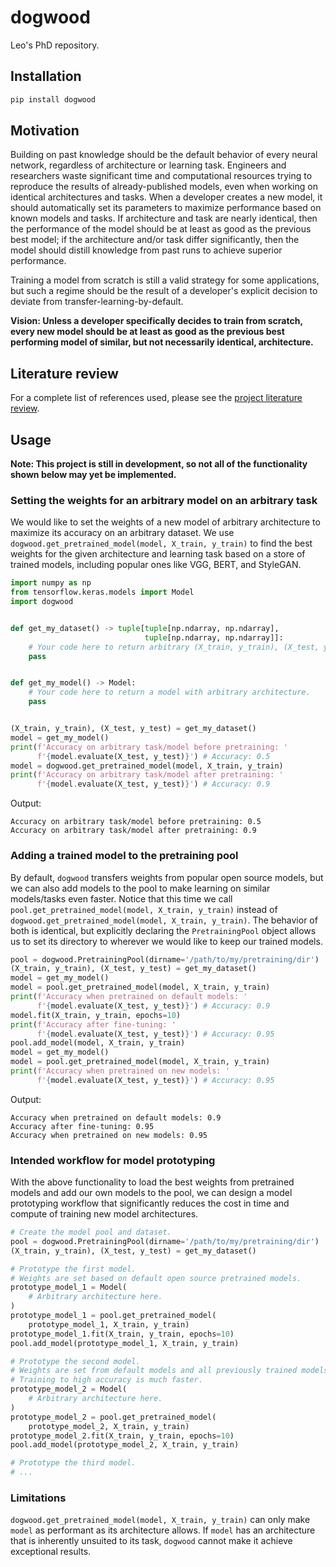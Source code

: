 # dogwood

Leo's PhD repository.

## Installation

```bash
pip install dogwood
```

## Motivation

Building on past knowledge should be the default behavior of every neural network, regardless of architecture or
learning task. Engineers and researchers waste significant time and computational resources trying to reproduce the
results of already-published models, even when working on identical architectures and tasks. When a developer creates a
new model, it should automatically set its parameters to maximize performance based on known models and tasks. If
architecture and task are nearly identical, then the performance of the model should be at least as good as the previous
best model; if the architecture and/or task differ significantly, then the model should distill knowledge from past runs
to achieve superior performance.

Training a model from scratch is still a valid strategy for some applications, but such a regime should be the result of
a developer's explicit decision to deviate from transfer-learning-by-default.

**Vision: Unless a developer specifically decides to train from scratch, every new model should be at least as good as
the previous best performing model of similar, but not necessarily identical, architecture.**

## Literature review

For a complete list of references used, please see the [project literature review](literature/README.md).

## Usage

**Note: This project is still in development, so not all of the functionality shown below may yet be implemented.**

### Setting the weights for an arbitrary model on an arbitrary task

We would like to set the weights of a new model of arbitrary architecture to maximize its accuracy on an arbitrary
dataset. We use `dogwood.get_pretrained_model(model, X_train, y_train)` to find the best weights for the given
architecture and learning task based on a store of trained models, including popular ones like VGG, BERT, and StyleGAN.

```python
import numpy as np
from tensorflow.keras.models import Model
import dogwood


def get_my_dataset() -> tuple[tuple[np.ndarray, np.ndarray],
                              tuple[np.ndarray, np.ndarray]]:
    # Your code here to return arbitrary (X_train, y_train), (X_test, y_test).
    pass


def get_my_model() -> Model:
    # Your code here to return a model with arbitrary architecture.
    pass


(X_train, y_train), (X_test, y_test) = get_my_dataset()
model = get_my_model()
print(f'Accuracy on arbitrary task/model before pretraining: '
      f'{model.evaluate(X_test, y_test)}') # Accuracy: 0.5
model = dogwood.get_pretrained_model(model, X_train, y_train)
print(f'Accuracy on arbitrary task/model after pretraining: '
      f'{model.evaluate(X_test, y_test)}') # Accuracy: 0.9
```

Output:

```
Accuracy on arbitrary task/model before pretraining: 0.5
Accuracy on arbitrary task/model after pretraining: 0.9
```

### Adding a trained model to the pretraining pool

By default, `dogwood` transfers weights from popular open source models, but we can also add models to the pool to make
learning on similar models/tasks even faster. Notice that this time we call
`pool.get_pretrained_model(model, X_train, y_train)` instead of `dogwood.get_pretrained_model(model, X_train, y_train)`.
The behavior of both is identical, but explicitly declaring the `PretrainingPool` object allows us to set its directory
to wherever we would like to keep our trained models.

```python
pool = dogwood.PretrainingPool(dirname='/path/to/my/pretraining/dir')
(X_train, y_train), (X_test, y_test) = get_my_dataset()
model = get_my_model()
model = pool.get_pretrained_model(model, X_train, y_train)
print(f'Accuracy when pretrained on default models: '
      f'{model.evaluate(X_test, y_test)}') # Accuracy: 0.9
model.fit(X_train, y_train, epochs=10)
print(f'Accuracy after fine-tuning: '
      f'{model.evaluate(X_test, y_test)}') # Accuracy: 0.95
pool.add_model(model, X_train, y_train)
model = get_my_model()
model = pool.get_pretrained_model(model, X_train, y_train)
print(f'Accuracy when pretrained on new models: '
      f'{model.evaluate(X_test, y_test)}') # Accuracy: 0.95
```

Output:

```
Accuracy when pretrained on default models: 0.9
Accuracy after fine-tuning: 0.95
Accuracy when pretrained on new models: 0.95
```

### Intended workflow for model prototyping

With the above functionality to load the best weights from pretrained models and add our own models to the pool, we can
design a model prototyping workflow that significantly reduces the cost in time and compute of training new model
architectures.

```python
# Create the model pool and dataset.
pool = dogwood.PretrainingPool(dirname='/path/to/my/pretraining/dir')
(X_train, y_train), (X_test, y_test) = get_my_dataset()

# Prototype the first model.
# Weights are set based on default open source pretrained models.
prototype_model_1 = Model(
    # Arbitrary architecture here.
)
prototype_model_1 = pool.get_pretrained_model(
    prototype_model_1, X_train, y_train)
prototype_model_1.fit(X_train, y_train, epochs=10)
pool.add_model(prototype_model_1, X_train, y_train)

# Prototype the second model.
# Weights are set from default models and all previously trained models.
# Training to high accuracy is much faster.
prototype_model_2 = Model(
    # Arbitrary architecture here.
)
prototype_model_2 = pool.get_pretrained_model(
    prototype_model_2, X_train, y_train)
prototype_model_2.fit(X_train, y_train, epochs=10)
pool.add_model(prototype_model_2, X_train, y_train)

# Prototype the third model.
# ...
```

### Limitations

`dogwood.get_pretrained_model(model, X_train, y_train)` can only make `model` as performant as its architecture allows.
If `model` has an architecture that is inherently unsuited to its task, `dogwood` cannot make it achieve exceptional
results.
